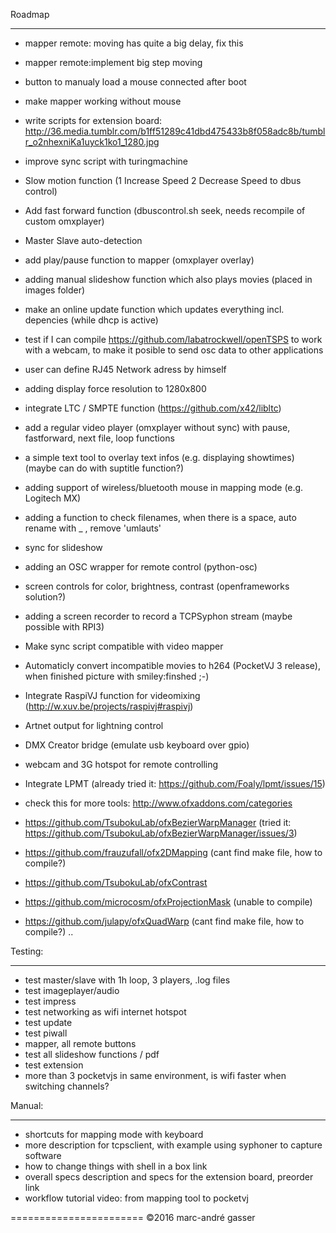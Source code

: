 Roadmap
*******

- mapper remote: moving has quite a big delay, fix this
- mapper remote:implement big step moving
- button to manualy load a mouse connected after boot
- make mapper working without mouse
- write scripts for extension board: http://36.media.tumblr.com/b1ff51289c41dbd475433b8f058adc8b/tumblr_o2nhexniKa1uyck1ko1_1280.jpg
- improve sync script with turingmachine
- Slow motion function (1 Increase Speed 2 Decrease Speed to dbus control)
- Add fast forward function (dbuscontrol.sh seek, needs recompile of custom omxplayer)
- Master Slave auto-detection
- add play/pause function to mapper (omxplayer overlay)

- adding manual slideshow function which also plays movies (placed in images folder)
- make an online update function which updates everything incl. depencies (while dhcp is active)
- test if I can compile https://github.com/labatrockwell/openTSPS to work with a webcam, to make it posible to send osc data to other applications
- user can define RJ45 Network adress by himself
- adding display force resolution to 1280x800
- integrate LTC / SMPTE function (https://github.com/x42/libltc)
- add a regular video player (omxplayer without sync) with pause, fastforward, next file, loop functions
- a simple text tool to overlay text infos (e.g. displaying showtimes) (maybe can do with suptitle function?)
- adding support of wireless/bluetooth mouse in mapping mode (e.g. Logitech MX)
- adding a function to check filenames, when there is a space, auto rename with _ , remove 'umlauts'
- sync for slideshow
- adding an OSC wrapper for remote control (python-osc)
- screen controls for color, brightness, contrast (openframeworks solution?)
- adding a screen recorder to record a TCPSyphon stream (maybe possible with RPI3)
- Make sync script compatible with video mapper 
- Automaticly convert incompatible movies to h264  (PocketVJ 3 release), when finished picture with smiley:finshed ;-)
- Integrate RaspiVJ function for videomixing (http://w.xuv.be/projects/raspivj#raspivj)
- Artnet output for lightning control
- DMX Creator bridge (emulate usb keyboard over gpio)

- webcam and 3G hotspot for remote controlling
- Integrate LPMT (already tried it: https://github.com/Foaly/lpmt/issues/15)
- check this for more tools: http://www.ofxaddons.com/categories
 - https://github.com/TsubokuLab/ofxBezierWarpManager (tried it: https://github.com/TsubokuLab/ofxBezierWarpManager/issues/3)
  - https://github.com/frauzufall/ofx2DMapping (cant find make file, how to compile?)
  - https://github.com/TsubokuLab/ofxContrast
  - https://github.com/microcosm/ofxProjectionMask (unable to compile)
  - https://github.com/julapy/ofxQuadWarp (cant find make file, how to compile?)
..



Testing:
********

- test master/slave with 1h loop, 3 players, .log files
- test imageplayer/audio
- test impress
- test networking as wifi internet hotspot
- test update
- test piwall
- mapper, all remote buttons
- test all slideshow functions / pdf
- test extension
- more than 3 pocketvjs in same environment, is wifi faster when switching channels?


Manual:
*******
- shortcuts for mapping mode with keyboard
- more description for tcpsclient, with example using syphoner to capture software
- how to change things with shell in a box link
- overall specs description and specs for the extension board, preorder link
- workflow tutorial video: from mapping tool to pocketvj


=======================
©2016 marc-andré gasser

